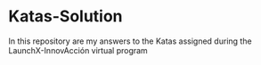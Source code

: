 # Katas-Solution
In this repository are my answers to the Katas assigned during the LaunchX-InnovAcción virtual program
